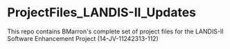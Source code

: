 # ProjectFiles_LANDIS-II_Updates
This repo contains BMarron's complete set of project files for the LANDIS-II Software Enhancement Project (14-JV-11242313-112)

